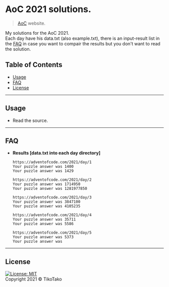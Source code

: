 # AoC 2021 solutions.

> [AoC](https://adventofcode.com/2021) website.

My solutions for the AoC 2021.<br />
Each day have his data.txt (also example.txt), there is an input-result list in the [FAQ](#faq) in case you want to compair the results but you don't want to read the solution.

## Table of Contents

- [Usage](#Usage)
- [FAQ](#faq)
- [License](#license)

---

## Usage

- Read the source.

---

## FAQ
- **Results [data.txt into each day directory]**
    ```<language>
    https://adventofcode.com/2021/day/1
    Your puzzle answer was 1400
    Your puzzle answer was 1429
    ```
    ```<language>
    https://adventofcode.com/2021/day/2
    Your puzzle answer was 1714950
    Your puzzle answer was 1281977850
    ```
    ```<language>
    https://adventofcode.com/2021/day/3
    Your puzzle answer was 3847100
    Your puzzle answer was 4105235
    ```
    ```<language>
    https://adventofcode.com/2021/day/4
    Your puzzle answer was 35711
    Your puzzle answer was 5586
    ```
    ```<language>
    https://adventofcode.com/2021/day/5
    Your puzzle answer was 5373
    Your puzzle answer was 
    ```
    
---

## License
[![License: MIT](https://img.shields.io/badge/License-MIT-lightgreen)](https://raw.githubusercontent.com/TikoTako/TikoTako/main/Licenze/MIT)<br/>
Copyright 2021 © TikoTako
